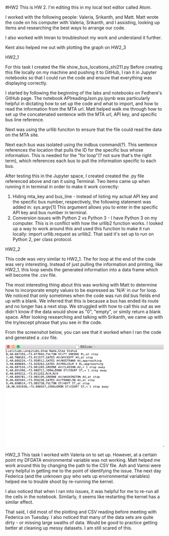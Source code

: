#HW2
This is HW 2. I'm editing this in my local text editor called Atom.

I worked with the following people: Valeria, Srikanth, and Matt.
Matt wrote the code on his computer with Valeria, Srikanth, and I assisting, looking up items and researching the best ways to arrange our code.

I also worked with Imran to troubleshoot my work and understand it further.

Kent also helped me out with plotting the graph on HW2_3




HW2_1

For this task I created the file show_bus_locations_shi211.py
Before creating this file locally on my machine and pushing it to GitHub, I ran it in Jupyter notebooks so that I could run the code and ensure that everything was displaying correctly.


I started by following the beginning of the labs and notebooks on Fedhere's GitHub page. The notebook APIreadingJson.py.ipynb was particularly helpful in dictating how to set up the code and what to import, and how to read the information from the MTA url. Matt helped walk me through how to set up the concatenated sentence with the MTA url, API key, and specific bus line reference.


Next was using the urllib funciton to ensure that the file could read the data on the MTA site.


Next each bus was isolated using the indbus command(?). This sentence references the location that pulls the ID for the specific bus whose information. This is needed for the "for loop"(? not sure that's the right term), which references each bus to pull the information specific to each bus.


After testing this in the Jupyter space, I created created the .py file referenced above and ran it using Terminal. Two items came up when running it in terminal in order to make it work correctly:
1) Hiding mta_key and bus_line - instead of listing my actual API key and the specific bus number, respectively, the following statement was added in: sys.argv[1]
This argument allows you to enter in the specific API key and bus number in terminal.
2) Conversion issues with Python 2 vs Python 3 - I have Python 3 on my computer. This is in conflict with how the urllib2 function works. I looked up a way to work around this and used this function to make it run locally: import urllib.request as urllib2. That said it's set up to run on Python 2, per class protocol.




HW2_2

This code was very similar to HW2_1.
The for loop at the end of the code was very interesting. Instead of just pulling the information and printing, like HW2_1, this loop sends the generated information into a data frame which will become the .csv file.


The most interesting thing about this was working with Matt to determine how to incorporate empty values to be expressed as 'N/A' in our for loop. We noticed that only sometimes when the code was run did bus fields end up with a blank. We inferred that this is because a bus has ended its route and no longer has a next stop. We struggled with how to call this out as we didn't know if the data would show as "0", "empty", or simily return a blank space. After looking researching and talking with Srikanth, we came up with the try/except phrase that you see in the code.


From the screenshot below, you can see that it worked when I ran the code and generated a .csv file.


![Alt text](SUPPORTING_DOCS/NA_SCREENSHOT.png)




HW2_3
This task I worked with Valeria on to set up. However, at a certain point my DFDATA environmental variable was not working. Matt helped me work around this by changing the path to the CSV file. Ash and Vamsi were very helpful in getting me to the point of identifying the issue. The next day Federica (and the unknown guy who sets up environmental variables) helped me to trouble shoot by re-running the kernel.


I also noticed that when I ran into issues, it was helpful for me to re-run all the cells in the notebook. Similarly, it seems like restarting the kernel has a similar effect.


That said, I did most of the plotting and CSV reading before meeting with Federica on Tuesday. I also noticed that many of the data sets are quite dirty - or missing large swaths of data. Would be good to practice getting better at cleaning up messy datasets. I am still scared of this.
